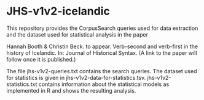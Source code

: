 # JHS-v1v2-icelandic

This repository provides the CorpusSearch queries used for data extraction and the dataset used for statistical analysis in the paper

Hannah Booth & Christin Beck. to appear. Verb-second and verb-first in the history of Icelandic. In: Journal of Historical Syntax.
(A link to the paper will follow once it is published.)

The file jhs-v1v2-queries.txt contains the search queries.
The dataset used for statistics is given in jhs-v1v2-data-for-statistics.tsv.
jhs-v1v2-statistics.txt contains information about the statistical models as implemented in R and shows the resulting analysis.
